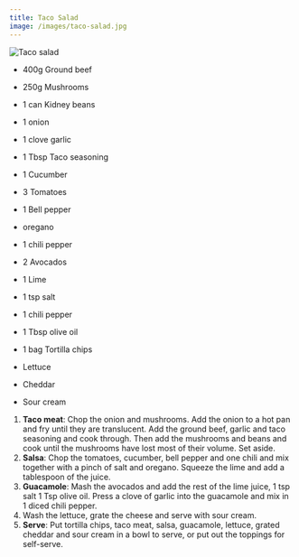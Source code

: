 ```yaml
---
title: Taco Salad
image: /images/taco-salad.jpg
---
```


![Taco salad](/images/taco-salad.jpg)

* 400g Ground beef
* 250g Mushrooms
* 1 can Kidney beans
* 1 onion
* 1 clove garlic
* 1 Tbsp Taco seasoning

* 1 Cucumber
* 3 Tomatoes
* 1 Bell pepper
* oregano
* 1 chili pepper

* 2 Avocados
* 1 Lime
* 1 tsp salt
* 1 chili pepper
* 1 Tbsp olive oil

* 1 bag Tortilla chips
* Lettuce
* Cheddar
* Sour cream

1. **Taco meat**: Chop the onion and mushrooms. Add the onion to a hot pan and fry until they are translucent. Add the ground beef, garlic and taco seasoning and cook through. Then add the mushrooms and beans and cook until the mushrooms have lost most of their volume. Set aside.
2. **Salsa**: Chop the tomatoes, cucumber, bell pepper and one chili and mix together with a pinch of salt and oregano. Squeeze the lime and add a tablespoon of the juice.
3. **Guacamole**: Mash the avocados and add the rest of the lime juice, 1 tsp salt 1 Tsp olive oil. Press a clove of garlic into the guacamole and mix in 1 diced chili pepper.
4. Wash the lettuce, grate the cheese and serve with sour cream.
4. **Serve**: Put tortilla chips, taco meat, salsa, guacamole, lettuce, grated cheddar and sour cream in a bowl to serve, or put out the toppings for self-serve.